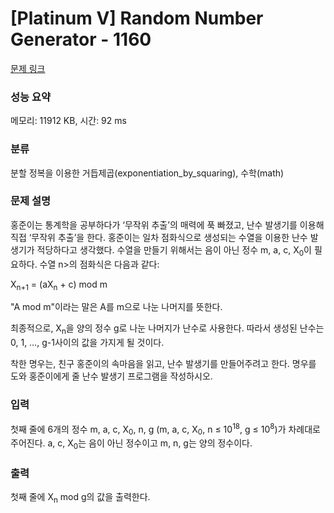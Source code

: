 # [Platinum V] Random Number Generator - 1160 

[문제 링크](https://www.acmicpc.net/problem/1160) 

### 성능 요약

메모리: 11912 KB, 시간: 92 ms

### 분류

분할 정복을 이용한 거듭제곱(exponentiation_by_squaring), 수학(math)

### 문제 설명

<p>홍준이는 통계학을 공부하다가 ‘무작위 추출’의 매력에 푹 빠졌고, 난수 발생기를 이용해 직접 ‘무작위 추출’을 한다. 홍준이는 일차 점화식으로 생성되는 수열을 이용한 난수 발생기가 적당하다고 생각했다. 수열을 만들기 위해서는 음이 아닌 정수 m, a, c, X<sub>0</sub>이 필요하다. 수열 <X<sub>n</sub>>의 점화식은 다음과 같다:</p>

<p>X<sub>n+1</sub> = (aX<sub>n</sub> + c) mod m</p>

<p>"A mod m"이라는 말은 A를 m으로 나눈 나머지를 뜻한다.</p>

<p>최종적으로, X<sub>n</sub>을 양의 정수 g로 나눈 나머지가 난수로 사용한다. 따라서 생성된 난수는 0, 1, …, g-1사이의 값을 가지게 될 것이다.</p>

<p>착한 명우는, 친구 홍준이의 속마음을 읽고, 난수 발생기를 만들어주려고 한다. 명우를 도와 홍준이에게 줄 난수 발생기 프로그램을 작성하시오.</p>

### 입력 

 <p>첫째 줄에 6개의 정수 m, a, c, X<sub>0</sub>, n, g (m, a, c, X<sub>0</sub>, n ≤ 10<sup>18</sup>, g ≤ 10<sup>8</sup>)가 차례대로 주어진다. a, c, X<sub>0</sub>는 음이 아닌 정수이고 m, n, g는 양의 정수이다.</p>

### 출력 

 <p>첫째 줄에 X<sub>n</sub> mod g의 값을 출력한다.</p>

